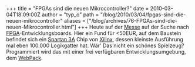 +++
title = "FPGAs sind die neuen Mikrocontroller?"
date = 2010-03-04T18:09:00Z
author = "typ_o"
path = "/blog/2010/03/04/fpgas-sind-die-neuen-mikrocontroller"
aliases = ["/blog/archives/76-FPGAs-sind-die-neuen-Mikrocontroller.html"]
+++
Heute auf der [Messe](https://www.embedded-world.de/de/default.ashx) auf
der Suche nach
[FPGA](https://de.wikipedia.org/wiki/Field_Programmable_Gate_Array)-Entwicklungsboards.
Hier ein Fund für \<50EUR, auf dem Baustein befindet sich ein
[Spartan 3A](https://www.xilinx.com/support/documentation/data_sheets/ds529.pdf)
Chip von [Xilinx](https://en.wikipedia.org/wiki/Xilinx), dessen kleinste
Ausführung mal eben 100.000 Logikgatter hat. Wär' Das nicht ein schönes
Spielzeug? Programmiert wird das mit einer frei verfügbaren
Entwicklungsumgebung, dem
[WebPack](https://www.xilinx.com/support/download/index.htm).
